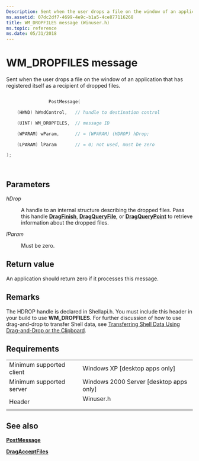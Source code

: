```yaml
---
Description: Sent when the user drops a file on the window of an application that has registered itself as a recipient of dropped files.
ms.assetid: 07dc2df7-4699-4e9c-b1a5-4ce877116268
title: WM_DROPFILES message (Winuser.h)
ms.topic: reference
ms.date: 05/31/2018
---
```


# WM\_DROPFILES message

Sent when the user drops a file on the window of an application that has registered itself as a recipient of dropped files.


```C++

                PostMessage(

    (HWND) hWndControl,   // handle to destination control

    (UINT) WM_DROPFILES,  // message ID

    (WPARAM) wParam,      // = (WPARAM) (HDROP) hDrop;

    (LPARAM) lParam       // = 0; not used, must be zero 

);

            
```



## Parameters

<dl> <dt>

*hDrop* 
</dt> <dd>

A handle to an internal structure describing the dropped files. Pass this handle [**DragFinish**](/windows/desktop/api/Shellapi/nf-shellapi-dragfinish), [**DragQueryFile**](/windows/desktop/api/Shellapi/nf-shellapi-dragqueryfilea), or [**DragQueryPoint**](/windows/desktop/api/Shellapi/nf-shellapi-dragquerypoint) to retrieve information about the dropped files.

</dd> <dt>

*lParam* 
</dt> <dd>

Must be zero.

</dd> </dl>

## Return value

An application should return zero if it processes this message.

## Remarks

The HDROP handle is declared in Shellapi.h. You must include this header in your build to use **WM\_DROPFILES**. For further discussion of how to use drag-and-drop to transfer Shell data, see [Transferring Shell Data Using Drag-and-Drop or the Clipboard](dragdrop.md).

## Requirements



|                                     |                                                                                      |
|-------------------------------------|--------------------------------------------------------------------------------------|
| Minimum supported client<br/> | Windows XP \[desktop apps only\]<br/>                                          |
| Minimum supported server<br/> | Windows 2000 Server \[desktop apps only\]<br/>                                 |
| Header<br/>                   | <dl> <dt>Winuser.h</dt> </dl> |



## See also

<dl> <dt>

[**PostMessage**](https://msdn.microsoft.com/library/ms644944(v=VS.85).aspx)
</dt> <dt>

[**DragAcceptFiles**](/windows/desktop/api/Shellapi/nf-shellapi-dragacceptfiles)
</dt> </dl>

 

 




